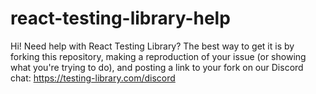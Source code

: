 # react-testing-library-help

Hi! Need help with React Testing Library? The best way to get it is by forking
this repository, making a reproduction of your issue (or showing what you're
trying to do), and posting a link to your fork on our Discord chat:
https://testing-library.com/discord
